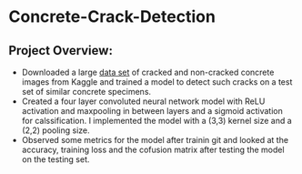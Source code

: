 # Concrete-Crack-Detection

## Project Overview:
* Downloaded a large [data set](https://www.kaggle.com/datasets/arunrk7/surface-crack-detection) of cracked and non-cracked concrete images from Kaggle and trained a model to detect such cracks on a test set of similar concrete specimens.
* Created a four layer convoluted neural network model with ReLU activation and maxpooling in between layers and a sigmoid activation for calssification. I implemented the model with a (3,3) kernel size and a (2,2) pooling size.
* Observed some metrics for the model after trainin git and looked at the accuracy, training loss and the cofusion matrix after testing the model on the testing set.
